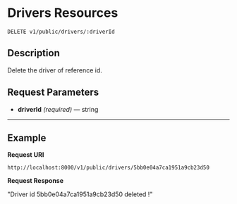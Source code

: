 # Drivers Resources

    DELETE v1/public/drivers/:driverId

## Description
Delete the driver of reference id.

## Request Parameters

- **driverId** _(required)_ — string

***

## Example
**Request URI**

    http://localhost:8000/v1/public/drivers/5bb0e04a7ca1951a9cb23d50

**Request Response**

"Driver id 5bb0e04a7ca1951a9cb23d50 deleted !"
